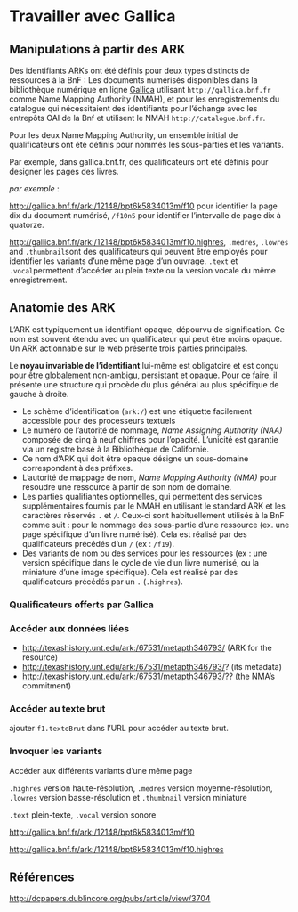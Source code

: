 # Travailler avec Gallica

## Manipulations à partir des ARK

Des identifiants ARKs ont été définis pour deux types distincts de ressources à la BnF : Les documents numérisés disponibles dans la bibliothèque numérique en ligne [Gallica](http://gallica.bnf.fr) utilisant `http://gallica.bnf.fr` comme Name  Mapping  Authority (NMAH), et pour les enregistrements du catalogue qui nécessitaient des identifiants pour l’échange avec les entrepôts OAI de la Bnf et utilisent le NMAH  `http://catalogue.bnf.fr`.

Pour les deux Name  Mapping  Authority, un ensemble initial de qualificateurs ont été définis pour nommés les sous-parties et les variants.

Par exemple, dans gallica.bnf.fr, des qualificateurs ont été définis pour designer les pages des livres.

*par exemple* : 

http://gallica.bnf.fr/ark:/12148/bpt6k5834013m/f10 pour identifier la page dix du document numérisé, `/f10n5` pour identifier l’intervalle de page dix à quatorze. 

http://gallica.bnf.fr/ark:/12148/bpt6k5834013m/f10.highres, `.medres`,  `.lowres`  and `.thumbnail`sont des qualificateurs qui peuvent  être employés pour identifier les variants d’une même page d’un ouvrage. `.text` et `.vocal`permettent d’accéder au plein texte ou la version vocale du même enregistrement.

## Anatomie des ARK

L’ARK est typiquement un identifiant opaque, dépourvu de signification. Ce nom est souvent étendu avec un qualificateur qui peut être moins opaque. Un ARK actionnable sur le web présente trois parties principales.

Le **noyau invariable de l’identifiant** lui-même est obligatoire et est conçu pour être globalement non-ambigu, persistant et opaque. Pour ce faire, il présente une structure qui procède du plus général au plus spécifique de gauche à droite.

- Le schème d’identification (`ark:/`) est une étiquette facilement accessible pour des processeurs textuels
- Le numéro de l’autorité de nommage, _Name  Assigning  Authority  (NAA)_ composée de cinq à neuf chiffres pour l’opacité. L’unicité est garantie via un registre basé à la Bibliothèque de Californie. 
- Ce nom d’ARK qui doit être opaque désigne un sous-domaine correspondant à des préfixes.
- L’autorité de mappage de nom, _Name Mapping Authority (NMA)_ pour résoudre une ressource à partir de son nom de domaine.
- Les parties qualifiantes optionnelles, qui permettent des services supplémentaires fournis par le NMAH en utilisant le standard ARK et les caractères réservés `.` et `/`. Ceux-ci sont habituellement utilisés à la BnF comme suit : pour le nommage des sous-partie d’une ressource (ex. une page spécifique d’un livre numérisé). Cela est réalisé par des qualificateurs précédés d’un `/` (ex : `/f19`).
- Des variants de nom ou des services pour les ressources (ex : une version spécifique dans le cycle de vie d’un livre numérisé, ou la miniature d’une image spécifique). Cela est réalisé par des qualificateurs précédés par un `.` (`.highres`).  

### Qualificateurs offerts par Gallica

### Accéder aux données liées

- http://texashistory.unt.edu/ark:/67531/metapth346793/  (ARK for the resource)
- http://texashistory.unt.edu/ark:/67531/metapth346793/?  (its metadata)
- http://texashistory.unt.edu/ark:/67531/metapth346793/??  (the NMA’s commitment) 

### Accéder au texte brut

ajouter `f1.texteBrut` dans l’URL pour accéder au texte brut.

### Invoquer les variants

Accéder aux différents variants d’une même page

`.highres` version haute-résolution, `.medres` version moyenne-résolution,  `.lowres` version basse-résolution  et `.thumbnail` version miniature

`.text` plein-texte, `.vocal` version sonore

http://gallica.bnf.fr/ark:/12148/bpt6k5834013m/f10

http://gallica.bnf.fr/ark:/12148/bpt6k5834013m/f10.highres



## Références

http://dcpapers.dublincore.org/pubs/article/view/3704